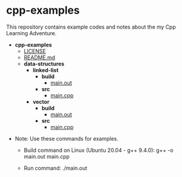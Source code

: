 # cpp-examples
This repository contains example codes and notes about the my Cpp Learning Adventure. 

- __cpp\-examples__
   - [LICENSE](LICENSE)
   - [README.md](README.md)
   - __data\-structures__
     - __linked\-list__
       - __build__
         - [main.out](data-structures/linked-list/build/main.out)
       - __src__
         - [main.cpp](data-structures/linked-list/src/main.cpp)
     - __vector__
       - __build__
         - [main.out](data-structures/vector/build/main.out)
       - __src__
         - [main.cpp](data-structures/vector/src/main.cpp)


* Note: Use these commands for examples.

    - Build command on Linux (Ubuntu 20.04 - g++ 9.4.0):
        g++ -o main.out main.cpp

    - Run command:
        ./main.out
